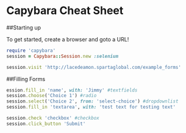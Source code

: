 # Capybara Cheat Sheet
##Starting up

To get started, create a browser and goto a URL!

```ruby
require 'capybara'
session = Capybara::Session.new :selenium

session.visit 'http://lacedeamon.spartaglobal.com/example_forms'
```
##Filling Forms
```ruby
ession.fill_in 'name', with: 'Jimmy' #textfields
session.choose('Choice 1') #radio
session.select('Choice 2', from: 'select-choice') #dropdownlist
session.fill_in 'textarea', with: 'test text for testing text'

session.check 'checkbox' #checkbox
session.click_button 'Submit'
```

	